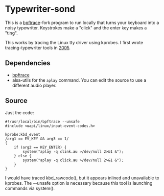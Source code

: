 # Typewriter-sond

This is a [bpftrace]-fork program to run locally that turns your keyboard into a noisy typewriter. Keystrokes make a "click" and the enter key makes a "ting".

This works by tracing the Linux tty driver using kprobes. I first wrote tracing-typewriter tools in [2005].

## Dependencies

- [bpftrace]
- alsa-utils for the `aplay` command. You can edit the source to use a different audio player.

## Source

Just the code:

```
#!/usr/local/bin/bpftrace --unsafe
#include <uapi/linux/input-event-codes.h>

kprobe:kbd_event
/arg1 == EV_KEY && arg3 == 1/
{
	if (arg2 == KEY_ENTER) {
		system("aplay -q clink.au >/dev/null 2>&1 &");
	} else {
		system("aplay -q click.au >/dev/null 2>&1 &");
	}
}

```

I would have traced kbd_rawcode(), but it appears inlined and unavailable to kprobes. The --unsafe option is necessary because this tool is launching commands via system().

[bpftrace]: https://github.com/iovisor/bpftrace
[2005]: http://www.brendangregg.com/specials.html#typewriter
